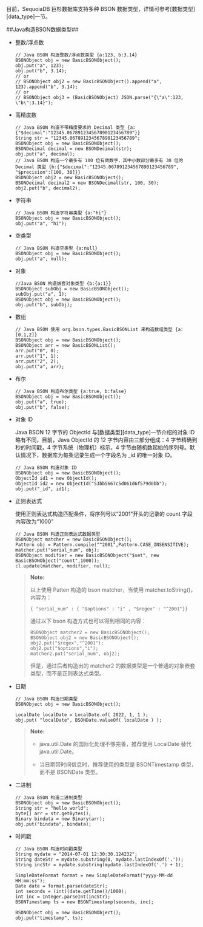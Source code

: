 目前，SequoiaDB 巨杉数据库支持多种 BSON 数据类型，详情可参考[数据类型][data_type]一节。

##Java构造BSON数据类型##

* 整数/浮点数

  ```lang-java
  // Java BSON 构造整数/浮点数类型 {a:123, b:3.14}
  BSONObject obj = new BasicBSONObject();
  obj.put("a", 123);
  obj.put("b", 3.14);
  // or
  // BSONObject obj2 = new BasicBSONObject().append("a", 123).append("b", 3.14);
  // or
  // BSONObject obj3 = (BasicBSONObject) JSON.parse("{\"a\":123, \"b\":3.14}");
  ```

* 高精度数

  ```lang-java
  // Java BSON 构造不带精度要求的 Decimal 类型 {a:{"$decimal":"12345.067891234567890123456789"}}
  String str = "12345.067891234567890123456789";
  BSONObject obj = new BasicBSONObject();
  BSONDecimal decimal = new BSONDecimal(str);
  obj.put("a", decimal);
  // Java BSON 构造一个最多有 100 位有效数字，其中小数部分最多有 30 位的 Decimal 类型 {b:{"$decimal":"12345.067891234567890123456789", "$precision":[100, 30]}}
  BSONObject obj2 = new BasicBSONObject();
  BSONDecimal decimal2 = new BSONDecimal(str, 100, 30);
  obj2.put("b", decimal2);
  ```

* 字符串

  ```lang-java
  // Java BSON 构造字符串类型 {a:"hi"}
  BSONObject obj = new BasicBSONObject();
  obj.put("a", "hi");
  ```

* 空类型

  ```lang-java
  // Java BSON 构造空类型 {a:null}
  BSONObject obj = new BasicBSONObject();
  obj.put("a", null);
  ```
  
* 对象

  ```lang-java
  //Java BSON 构造嵌套对象类型 {b:{a:1}}
  BSONObject subObj = new BasicBSONObject();
  subObj.put("a", 1);
  BSONObject obj = new BasicBSONObject();
  obj.put("b", subObj);
  ```

* 数组

  ```lang-java
  // Java BSON 使用 org.bson.types.BasicBSONList 来构造数组类型 {a:[0,1,2]}
  BSONObject obj = new BasicBSONObject();
  BSONObject arr = new BasicBSONList();
  arr.put("0", 0);
  arr.put("1", 1);
  arr.put("2", 2);
  obj.put("a", arr);
  ```

* 布尔

  ```lang-java
  // Java BSON 构造布尔类型 {a:true, b:false}
  BSONObject obj = new BasicBSONObject();
  obj.put("a", true);
  obj.put("b", false);
  ```

* 对象 ID

   Java BSON 12 字节的 ObjectId 与[数据类型][data_type]一节介绍的对象 ID 略有不同，目前，Java ObjectId 的 12 字节内容由三部分组成：4 字节精确到秒的时间戳，4 字节系统（物理机）标示，4 字节由随机数起始的序列号。默认情况下，数据库为每条记录生成一个字段名为 _id 的唯一对象 ID。
  
  ```lang-java
  // Java BSON 构造对象 ID
  BSONObject obj = new BasicBSONObject();
  ObjectId id1 = new ObjectId();
  ObjectId id2 = new ObjectId("53bb5667c5d061d6f579d0bb");
  obj.put("_id", id1);
  ```
* 正则表达式

  使用正则表达式构造匹配条件，将序列号以“2001”开头的记录的 count 字段内容改为“1000”

  ```lang-java
  // Java BSON 构造正则表达式数据类型
  BSONObject matcher = new BasicBSONObject();
  Pattern obj = Pattern.compile("^2001",Pattern.CASE_INSENSITIVE);
  matcher.put("serial_num", obj);
  BSONObject modifier = new BasicBSONObject("$set", new BasicBSONObject("count",1000));
  cl.update(matcher, modifier, null);
  ```

  >**Note:**
  >
  >以上使用 Patten 构造的 bson matcher，当使用 matcher.toString()，内容为：
  >
  >```lang-json
  >{ "serial_num" : { "$options" : "i" , "$regex" : "^2001"}}
  >```
  >
  >通过以下 bson 构造方式也可以得到相同的内容：
  >
  >```lang-java
  >BSONObject matcher2 = new BasicBSONObject();
  >BSONObject obj2 = new BasicBSONObject();
  >obj2.put("$regex","^2001");
  >obj2.put("$options","i");
  >matcher2.put("serial_num", obj2);
  >```
  >
  >但是，通过后者构造出的 matcher2 的数据类型是一个普通的对象嵌套类型，而不是正则表达式类型。

* 日期

  ```lang-java
  // Java BSON 构造日期类型
  BSONObject obj = new BasicBSONObject();

  LocalDate localDate = LocalDate.of( 2022, 1, 1 );
  obj.put( "localDate", BSONDate.valueOf( localDate ) );
  ```

  >**Note:**
  >
  > * java.util.Date 的国际化处理不够完善，推荐使用 LocalDate 替代 java.util.Date。
  >
  > * 当日期带时间信息时，推荐使用的类型是 BSONTimestamp 类型，而不是 BSONDate 类型。

* 二进制

  ```lang-java
  // Java BSON 构造二进制类型
  BSONObject obj = new BasicBSONObject();
  String str = "hello world";
  byte[] arr = str.getBytes();
  Binary bindata = new Binary(arr);
  obj.put("bindata", bindata);
  ```


* 时间戳

  ```lang-java
  // Java BSON 构造时间戳类型
  String mydate = "2014-07-01 12:30:30.124232";
  String dateStr = mydate.substring(0, mydate.lastIndexOf('.'));
  String incStr = mydate.substring(mydate.lastIndexOf('.') + 1);
          
  SimpleDateFormat format = new SimpleDateFormat("yyyy-MM-dd HH:mm:ss");
  Date date = format.parse(dateStr);
  int seconds = (int)(date.getTime()/1000);
  int inc = Integer.parseInt(incStr);
  BSONTimestamp ts = new BSONTimestamp(seconds, inc);
          
  BSONObject obj = new BasicBSONObject();
  obj.put("timestamp", ts);
  ```


[^_^]:
    本文使用的所有链接及引用
[data_type]:manual/Distributed_Engine/Architecture/Data_Model/data_type.md
